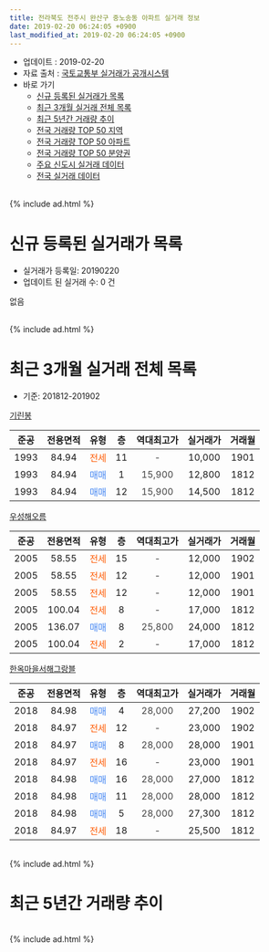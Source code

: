 ```yaml
---
title: 전라북도 전주시 완산구 중노송동 아파트 실거래 정보
date: 2019-02-20 06:24:05 +0900
last_modified_at: 2019-02-20 06:24:05 +0900
---
```


* 업데이트 : 2019-02-20
* 자료 출처 : [국토교통부 실거래가 공개시스템](http://rt.molit.go.kr)
* 바로 가기
    * [신규 등록된 실거래가 목록](#신규-등록된-실거래가-목록)
    * [최근 3개월 실거래 전체 목록](#최근-3개월-실거래-전체-목록)
    * [최근 5년간 거래량 추이](#최근-5년간-거래량-추이)
    * [전국 거래량 TOP 50 지역](https://inasie.github.io/apt-trade-info/최근-3개월-전국에서-가장-거래가-많이-발생한-지역)
    * [전국 거래량 TOP 50 아파트](https://inasie.github.io/apt-trade-info/최근-3개월-전국에서-가장-거래가-많이-발생한-아파트)
    * [전국 거래량 TOP 50 분양권](https://inasie.github.io/apt-trade-info/최근-3개월-전국에서-가장-거래가-많이-발생한-분양권)
    * [주요 신도시 실거래 데이터](https://inasie.github.io/apt-trade-info/주요-신도시)
    * [전국 실거래 데이터](https://inasie.github.io/apt-trade-info/전국)
<br>
{% include ad.html %}
<br>

# 신규 등록된 실거래가 목록
* 실거래가 등록일: 20190220
* 업데이트 된 실거래 수: 0 건

없음

<br>
{% include ad.html %}
<br>

# 최근 3개월 실거래 전체 목록
* 기준: 201812-201902


[기린봉](https://search.naver.com/search.naver?query=%EC%A0%84%EB%9D%BC%EB%B6%81%EB%8F%84+%EC%A0%84%EC%A3%BC%EC%8B%9C+%EC%99%84%EC%82%B0%EA%B5%AC+%EC%A4%91%EB%85%B8%EC%86%A1%EB%8F%99+%EA%B8%B0%EB%A6%B0%EB%B4%89)

|준공|전용면적|유형|층|역대최고가|실거래가|거래월|
|:---:|:---:|:---:|:---:|:---:|:---:|:---:|
|1993|84.94|<span style="color:#ff5a00">전세</span>|11|<span style="color:#444444">-</span>|10,000|1901|
|1993|84.94|<span style="color:#4285f3">매매</span>|1|<span style="color:#444444">15,900</span>|12,800|1812|
|1993|84.94|<span style="color:#4285f3">매매</span>|12|<span style="color:#444444">15,900</span>|14,500|1812|

[우성해오름](https://search.naver.com/search.naver?query=%EC%A0%84%EB%9D%BC%EB%B6%81%EB%8F%84+%EC%A0%84%EC%A3%BC%EC%8B%9C+%EC%99%84%EC%82%B0%EA%B5%AC+%EC%A4%91%EB%85%B8%EC%86%A1%EB%8F%99+%EC%9A%B0%EC%84%B1%ED%95%B4%EC%98%A4%EB%A6%84)

|준공|전용면적|유형|층|역대최고가|실거래가|거래월|
|:---:|:---:|:---:|:---:|:---:|:---:|:---:|
|2005|58.55|<span style="color:#ff5a00">전세</span>|15|<span style="color:#444444">-</span>|12,000|1902|
|2005|58.55|<span style="color:#ff5a00">전세</span>|12|<span style="color:#444444">-</span>|12,000|1901|
|2005|58.55|<span style="color:#ff5a00">전세</span>|12|<span style="color:#444444">-</span>|12,000|1901|
|2005|100.04|<span style="color:#ff5a00">전세</span>|8|<span style="color:#444444">-</span>|17,000|1812|
|2005|136.07|<span style="color:#4285f3">매매</span>|8|<span style="color:#444444">25,800</span>|24,000|1812|
|2005|100.04|<span style="color:#ff5a00">전세</span>|2|<span style="color:#444444">-</span>|17,000|1812|

[한옥마을서해그랑블](https://search.naver.com/search.naver?query=%EC%A0%84%EB%9D%BC%EB%B6%81%EB%8F%84+%EC%A0%84%EC%A3%BC%EC%8B%9C+%EC%99%84%EC%82%B0%EA%B5%AC+%EC%A4%91%EB%85%B8%EC%86%A1%EB%8F%99+%ED%95%9C%EC%98%A5%EB%A7%88%EC%9D%84%EC%84%9C%ED%95%B4%EA%B7%B8%EB%9E%91%EB%B8%94)

|준공|전용면적|유형|층|역대최고가|실거래가|거래월|
|:---:|:---:|:---:|:---:|:---:|:---:|:---:|
|2018|84.98|<span style="color:#4285f3">매매</span>|4|<span style="color:#444444">28,000</span>|27,200|1902|
|2018|84.97|<span style="color:#ff5a00">전세</span>|12|<span style="color:#444444">-</span>|23,000|1902|
|2018|84.97|<span style="color:#4285f3">매매</span>|8|<span style="color:#444444">28,000</span>|28,000|1901|
|2018|84.97|<span style="color:#ff5a00">전세</span>|16|<span style="color:#444444">-</span>|23,000|1901|
|2018|84.98|<span style="color:#4285f3">매매</span>|16|<span style="color:#444444">28,000</span>|27,000|1812|
|2018|84.98|<span style="color:#4285f3">매매</span>|11|<span style="color:#444444">28,000</span>|28,000|1812|
|2018|84.98|<span style="color:#4285f3">매매</span>|5|<span style="color:#444444">28,000</span>|27,300|1812|
|2018|84.97|<span style="color:#ff5a00">전세</span>|18|<span style="color:#444444">-</span>|25,500|1812|


<br>
{% include ad.html %}
<br>

# 최근 5년간 거래량 추이


<div style="width:100%;">
    <canvas id="deal_progress" height="200"></canvas>
</div>

<script>
new Chart(document.getElementById("deal_progress"), {
    type: 'line',
    data: {
        labels: ['201402','201403','201404','201405','201406','201407','201408','201409','201410','201411','201412','201501','201502','201503','201504','201505','201506','201507','201508','201509','201510','201511','201512','201601','201602','201603','201604','201605','201606','201607','201608','201609','201610','201611','201612','201701','201702','201703','201704','201705','201706','201707','201708','201709','201710','201711','201712','201801','201802','201803','201804','201805','201806','201807','201808','201809','201810','201811','201812','201901','201902'],
        datasets: [{
            label: '매매',
            pointRadius: 1,
            data: [3, 2, 6, 3, 4, 1, 2, 4, 3, 7, 0, 1, 3, 11, 6, 5, 5, 6, 6, 3, 3, 1, 4, 2, 1, 5, 6, 5, 4, 5, 5, 5, 3, 3, 4, 3, 1, 2, 3, 4, 2, 2, 3, 3, 2, 1, 5, 32, 31, 20, 14, 47, 18, 12, 5, 7, 3, 1, 6, 1, 1],
            borderColor: "rgba(255, 201, 14, 1)",
            backgroundColor: "rgba(255, 201, 14, 0.5)",
            fill: false,
            lineTension: 0
        },{
            label: '전월세',
            pointRadius: 1,
            data: [2, 0, 1, 5, 1, 1, 3, 2, 3, 2, 1, 1, 0, 0, 1, 1, 2, 2, 0, 0, 2, 0, 0, 0, 2, 0, 0, 1, 1, 0, 1, 0, 2, 1, 1, 0, 0, 1, 2, 0, 1, 0, 0, 0, 2, 1, 1, 11, 25, 27, 24, 21, 43, 15, 7, 7, 1, 3, 3, 4, 2],
            borderColor: "rgba(0, 141, 185, 1)",
            backgroundColor: "rgba(0, 141, 185, 0.5)",
            fill: false,
            lineTension: 0
        }
        ]
    },
    options: {
        responsive: true,
        title: {
            display: false
        },
        tooltips: {
            mode: 'index',
            intersect: false
        },
        hover: {
            mode: 'nearest',
            intersect: true
        },
        scales: {
            xAxes: [{
                display: true,
                scaleLabel: {
                    display: true,
                    labelString: '년/월'
                }
            }],
            yAxes: [{
                display: true,
                ticks: {
                    suggestedMin: 0,
                },
                scaleLabel: {
                    display: true,
                    labelString: '실거래 수'
                }
            }]
        }
    }
});

</script>


<br>
{% include ad.html %}
<br>

